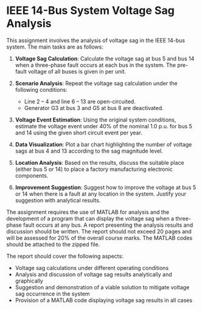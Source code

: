 # IEEE 14-Bus System Voltage Sag Analysis

This assignment involves the analysis of voltage sag in the IEEE 14-bus system. The main tasks are as follows:

1. **Voltage Sag Calculation**: Calculate the voltage sag at bus 5 and bus 14 when a three-phase fault occurs at each bus in the system. The pre-fault voltage of all buses is given in per unit.

2. **Scenario Analysis**: Repeat the voltage sag calculation under the following conditions:
    - Line 2 – 4 and line 6 – 13 are open-circuited.
    - Generator G3 at bus 3 and G5 at bus 8 are deactivated.

3. **Voltage Event Estimation**: Using the original system conditions, estimate the voltage event under 40% of the nominal 1.0 p.u. for bus 5 and 14 using the given short circuit event per year.

4. **Data Visualization**: Plot a bar chart highlighting the number of voltage sags at bus 4 and 13 according to the sag magnitude level.

5. **Location Analysis**: Based on the results, discuss the suitable place (either bus 5 or 14) to place a factory manufacturing electronic components.

6. **Improvement Suggestion**: Suggest how to improve the voltage at bus 5 or 14 when there is a fault at any location in the system. Justify your suggestion with analytical results.

The assignment requires the use of MATLAB for analysis and the development of a program that can display the voltage sag when a three-phase fault occurs at any bus. A report presenting the analysis results and discussion should be written. The report should not exceed 20 pages and will be assessed for 20% of the overall course marks. The MATLAB codes should be attached to the zipped file.

The report should cover the following aspects:

- Voltage sag calculations under different operating conditions
- Analysis and discussion of voltage sag results analytically and graphically
- Suggestion and demonstration of a viable solution to mitigate voltage sag occurrence in the system
- Provision of a MATLAB code displaying voltage sag results in all cases
